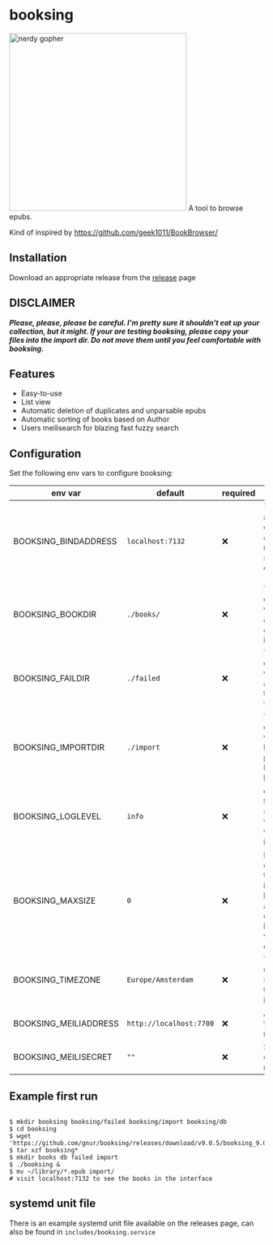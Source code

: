 # booksing

<img src="./gopher.png" width="350" alt="nerdy gopher">
A tool to browse epubs.

Kind of inspired by https://github.com/geek1011/BookBrowser/

## Installation

Download an appropriate release from the [release](https://github.com/gnur/booksing/releases) page

## DISCLAIMER

**_Please, please, please be careful. I'm pretty sure it shouldn't eat up your collection, but it might. If your are testing booksing, please copy your files into the import dir. Do not move them until you feel comfortable with booksing._**

## Features

- Easy-to-use
- List view
- Automatic deletion of duplicates and unparsable epubs
- Automatic sorting of books based on Author
- Users meilisearch for blazing fast fuzzy search

## Configuration

Set the following env vars to configure booksing:

| env var               | default                 | required | purpose                                                                                                             |
| --------------------- | ----------------------- | -------- | ------------------------------------------------------------------------------------------------------------------- |
| BOOKSING_BINDADDRESS  | `localhost:7132`        | :x:      | The bind address, if external access is needed this should be changed to `:7132`                                    |
| BOOKSING_BOOKDIR      | `./books/`              | :x:      | The directory where books are stored after importing                                                                |
| BOOKSING_FAILDIR      | `./failed`              | :x:      | The directory where books are moved if the import fails                                                             |
| BOOKSING_IMPORTDIR    | `./import`              | :x:      | The directory where booksing will periodically look for books                                                       |
| BOOKSING_LOGLEVEL     | `info`                  | :x:      | determines the loglevel, supported values: error, warning, info, debug                                              |
| BOOKSING_MAXSIZE      | `0`                     | :x:      | If set, any epub larger than this size in bytes will be automatically deleted, can be useful with limited diskspace |
| BOOKSING_TIMEZONE     | `Europe/Amsterdam`      | :x:      | Timezone used for storing all time information                                                                      |
| BOOKSING_MEILIADDRESS | `http://localhost:7700` | :x:      | Address to find meilisearch                                                                                         |
| BOOKSING_MEILISECRET  | `""`                    | :x:      | Secret to connect to meilisearch                                                                                    |

## Example first run

```

$ mkdir booksing booksing/failed booksing/import booksing/db
$ cd booksing
$ wget 'https://github.com/gnur/booksing/releases/download/v9.0.5/booksing_9.0.5_linux_x86_64.tar.gz'
$ tar xzf booksing*
$ mkdir books db failed import
$ ./booksing &
$ mv ~/library/*.epub import/
# visit localhost:7132 to see the books in the interface
```

## systemd unit file

There is an example systemd unit file available on the releases page, can also be found in `includes/booksing.service`
